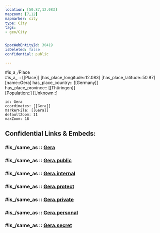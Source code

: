 ```yaml
---
location: [50.87,12.083] 
mapzoom: [7,12] 
mapmarker: city 
type: City
tags:
- geo/City


SpocWebEntityId: 30419
isDeleted: false
confidential: public

---
```

#is_a_/Place  
#is_a_ :: [[Place]] 
[has_place_longitude::12.083] 
[has_place_latitude::50.87] 
[name::Gera] 
has_place_country:: [[Germany]]  
has_place_province:: [[Thüringen]]  
[Population::] 
[Unknown::] 


```leaflet
id: Gera
coordinates: [[Gera]] 
markerFile: [[Gera]] 
defaultZoom: 11 
maxZoom: 18
```


## Confidential Links & Embeds: 

### #is_/same_as :: [Gera](/_Standards/Earth/Continent/Europe/Europe~Central/Germany/Germany~East/Thüringen/counties~TH/Gera.md) 

### #is_/same_as :: [Gera.public](/_public/Earth/Continent/Europe/Europe~Central/Germany/Germany~East/Thüringen/counties~TH/Gera.public.md) 

### #is_/same_as :: [Gera.internal](/_internal/Earth/Continent/Europe/Europe~Central/Germany/Germany~East/Thüringen/counties~TH/Gera.internal.md) 

### #is_/same_as :: [Gera.protect](/_protect/Earth/Continent/Europe/Europe~Central/Germany/Germany~East/Thüringen/counties~TH/Gera.protect.md) 

### #is_/same_as :: [Gera.private](/_private/Earth/Continent/Europe/Europe~Central/Germany/Germany~East/Thüringen/counties~TH/Gera.private.md) 

### #is_/same_as :: [Gera.personal](/_personal/Earth/Continent/Europe/Europe~Central/Germany/Germany~East/Thüringen/counties~TH/Gera.personal.md) 

### #is_/same_as :: [Gera.secret](/_secret/Earth/Continent/Europe/Europe~Central/Germany/Germany~East/Thüringen/counties~TH/Gera.secret.md)

